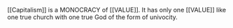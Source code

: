 [[Capitalism]] is a MONOCRACY of [[VALUE]]. It has only one [[VALUE]] like one true church with one true God of the form of univocity.